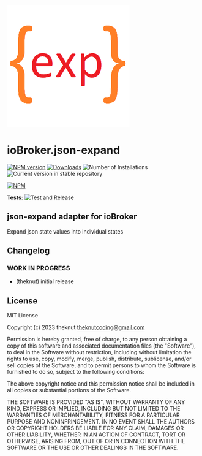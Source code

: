 ![Logo](admin/json-expand.png)
# ioBroker.json-expand

[![NPM version](https://img.shields.io/npm/v/iobroker.json-expand.svg)](https://www.npmjs.com/package/iobroker.json-expand)
[![Downloads](https://img.shields.io/npm/dm/iobroker.json-expand.svg)](https://www.npmjs.com/package/iobroker.json-expand)
![Number of Installations](https://iobroker.live/badges/json-expand-installed.svg)
![Current version in stable repository](https://iobroker.live/badges/json-expand-stable.svg)

[![NPM](https://nodei.co/npm/iobroker.json-expand.png?downloads=true)](https://nodei.co/npm/iobroker.json-expand/)

**Tests:** ![Test and Release](https://github.com/theknut/ioBroker.json-expand/workflows/Test%20and%20Release/badge.svg)

## json-expand adapter for ioBroker

Expand json state values into individual states

## Changelog
<!--
    Placeholder for the next version (at the beginning of the line):
    ### **WORK IN PROGRESS**
-->

### **WORK IN PROGRESS**
* (theknut) initial release

## License
MIT License

Copyright (c) 2023 theknut <theknutcoding@gmail.com>

Permission is hereby granted, free of charge, to any person obtaining a copy
of this software and associated documentation files (the "Software"), to deal
in the Software without restriction, including without limitation the rights
to use, copy, modify, merge, publish, distribute, sublicense, and/or sell
copies of the Software, and to permit persons to whom the Software is
furnished to do so, subject to the following conditions:

The above copyright notice and this permission notice shall be included in all
copies or substantial portions of the Software.

THE SOFTWARE IS PROVIDED "AS IS", WITHOUT WARRANTY OF ANY KIND, EXPRESS OR
IMPLIED, INCLUDING BUT NOT LIMITED TO THE WARRANTIES OF MERCHANTABILITY,
FITNESS FOR A PARTICULAR PURPOSE AND NONINFRINGEMENT. IN NO EVENT SHALL THE
AUTHORS OR COPYRIGHT HOLDERS BE LIABLE FOR ANY CLAIM, DAMAGES OR OTHER
LIABILITY, WHETHER IN AN ACTION OF CONTRACT, TORT OR OTHERWISE, ARISING FROM,
OUT OF OR IN CONNECTION WITH THE SOFTWARE OR THE USE OR OTHER DEALINGS IN THE
SOFTWARE.